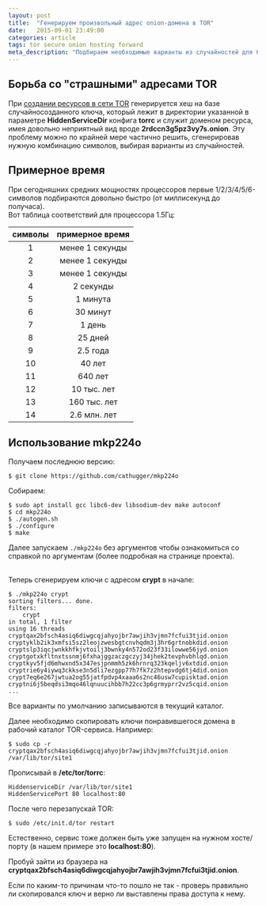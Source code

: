 ```yaml
---
layout: post
title:  "Генерируем произвольный адрес onion-домена в TOR"
date:   2015-09-01 23:49:00
categories: article
tags: tor secure onion hosting forward
meta_description: "Подбираем необходимые варианты из случайностей для будущего onion-ресурса и подсчитываем приблизительные временные затраты"
---
```


## Борьба со "страшными" адресами TOR

При <a href="/article/create-onion-resource-in-tor/" target="_blank">создании ресурсов в сети TOR</a> генерируется хеш на базе случайносозданного ключа, который лежит в директории указанной в параметре **HiddenServiceDir** конфига **torrc** и служит доменом ресурса, имея довольно неприятный вид вроде **2rdccn3g5pz3vy7s.onion**. Эту проблему можно по крайней мере частично решить, сгенерировав нужную комбинацию символов, выбирая варианты из случайностей.

## Примерное время

При сегодняшних средних мощностях процессоров первые 1/2/3/4/5/6-символов подбираются довольно быстро (от миллисекунд до получаса).<br>
Вот таблица соответствий для процессора 1.5Гц:


|  символы   |  примерное время   |
|:----------:|:------------------:|
|         1  |   менее 1 секунды  |
|         2  |   менее 1 секунды  |
|         3  |   менее 1 секунды  |
|         4  |   2 секунды        |
|         5  |   1 минута         |
|         6  |   30 минут         |
|         7  |   1 день           |
|         8  |   25 дней          |
|         9  |   2.5 года         |
|        10  |   40 лет           |
|        11  |   640 лет          |
|        12  |   10 тыс. лет      |
|        13  |   160 тыс. лет     |
|        14  |   2.6 млн. лет     |


## Использование mkp224o

Получаем последнюю версию:

```
$ git clone https://github.com/cathugger/mkp224o
```

Собираем:

```
$ sudo apt install gcc libc6-dev libsodium-dev make autoconf
$ cd mkp224o
$ ./autogen.sh
$ ./configure
$ make
```

Далее запускаем `./mkp224o` без аргументов чтобы ознакомиться со справкой по аргументам (более подробная на странице проекта).<br><br>

Теперь сгенерируем ключи с адресом **crypt** в начале:

```
$ ./mkp224o crypt
sorting filters... done.
filters:
	crypt
in total, 1 filter
using 16 threads
cryptqax2bfsch4asiq6diwgcqjahyojbr7awjih3vjmn7fcfui3tjid.onion
cryptyklb2ik3xmfsi5sz2leojzwesbgtcnvhqdm3j3hr6grtnobkdid.onion
cryptslp3iqcjwnkkhfkjvtoilj3bwnky4n572od23f33ilowwe56jyd.onion
cryptgotxkfltnxtssnmj6fxhajggzaczgczyj34jhek2tevphvbhlqd.onion
cryptkyv5fjd6mhwxnd5x347esjpnmmh5zk6hrnrq323kqeljv6xtdid.onion
cryptrie6y4iywq3ckkse3n5dli7ezgpp77h7fk7z2htepvdg6tj4did.onion
crypt7eq6e267jwtua2og55jatfpdvp4xaaa6s2nc46usw7cupisktad.onion
cryptni6j5beqdsi3mqo46lqnuucihbb7h22cc3p6grmyprr2vz5cqid.onion
...
```

Все варианты по умолчанию записываются в текущий каталог.

Далее необходимо скопировать ключи понравившегося домена в рабочий каталог TOR-сервиса. Например:

```
$ sudo cp -r cryptqax2bfsch4asiq6diwgcqjahyojbr7awjih3vjmn7fcfui3tjid.onion /var/lib/tor/site1
```

Прописывай в **/etc/tor/torrc**:

```
HiddenserviceDir /var/lib/tor/site1
HiddenServicePort 80 localhost:80
```

После чего перезапускай TOR:

```
$ sudo /etc/init.d/tor restart
```

Естественно, сервис тоже должен быть уже запущен на нужном хосте/порту (в нашем примере это **localhost:80**). 

Пробуй зайти из браузера на **cryptqax2bfsch4asiq6diwgcqjahyojbr7awjih3vjmn7fcfui3tjid.onion**. 

Если по каким-то причинам что-то пошло не так - проверь правильно ли скопировался ключ и верно ли выставлены права доступа к нему. 

